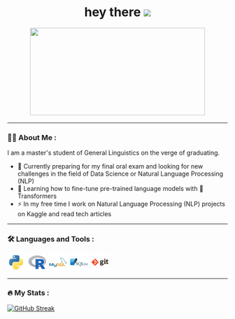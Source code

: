 <div id="header" align="center">
  <h1>
    hey there
    <img src="https://media.giphy.com/media/hvRJCLFzcasrR4ia7z/giphy.gif" width="30px"/>
  </h1>

  <div align="center">
    <img src="https://media.giphy.com/media/UcK7JalnjCz0k/giphy.gif" width="400" height="200"/>
  </div>

</div>

---

### :woman_student: About Me : 
I am a master's student of General Linguistics on the verge of graduating.

- 🔭 Currently preparing for my final oral exam and looking for new challenges in the field of Data Science or Natural Language Processing (NLP)
- 🌱 Learning how to fine-tune pre-trained language models with :hugs: Transformers
- ⚡ In my free time I work on Natural Language Processing (NLP) projects on Kaggle and read tech articles

---

### :hammer_and_wrench: Languages and Tools :
<div>
  <img src="https://github.com/devicons/devicon/blob/master/icons/python/python-original.svg" title="Python" alt="Python" width="40" height="40"/>&nbsp;
  <img src="https://github.com/devicons/devicon/blob/master/icons/r/r-original.svg" title="R" alt="R" width="40" height="40"/>&nbsp;
  <img src="https://github.com/devicons/devicon/blob/master/icons/mysql/mysql-original-wordmark.svg" title="MySQL" alt="MySQL" width="40" height="40"/>&nbsp;
  <img src="https://github.com/devicons/devicon/blob/master/icons/sqlite/sqlite-original-wordmark.svg" title="SQLite" alt="SQLite" width="40" height="40"/>&nbsp;
  <img src="https://github.com/devicons/devicon/blob/master/icons/git/git-original-wordmark.svg" title="git" alt="git" width="40" height="40"/>&nbsp;
</div>

---

### :fire: My Stats :
[![GitHub Streak](http://github-readme-streak-stats.herokuapp.com?user=yuliyamkh&theme=dark&background=000000)](https://git.io/streak-stats)
